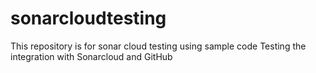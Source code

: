 # sonarcloudtesting
This repository is for sonar cloud testing using sample code
Testing the integration with Sonarcloud and GitHub
